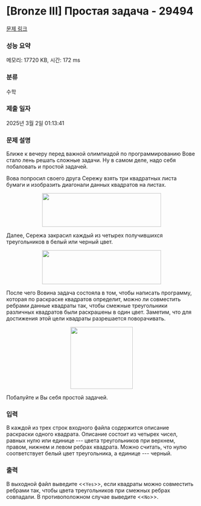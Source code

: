 # [Bronze III] Простая задача - 29494 

[문제 링크](https://www.acmicpc.net/problem/29494) 

### 성능 요약

메모리: 17720 KB, 시간: 172 ms

### 분류

수학

### 제출 일자

2025년 3월 2일 01:13:41

### 문제 설명

<p>Ближе к вечеру перед важной олимпиадой по программированию Вове стало лень решать сложные задачи. Ну в самом деле, надо себя побаловать и простой задачей.</p>

<p>Вова попросил своего друга Сережу взять три квадратных листа бумаги и изобразить диагонали данных квадратов на листах.</p>

<p style="text-align: center;"><img alt="" src="https://upload.acmicpc.net/6380f179-8137-4cd3-ac46-9dd14f1fb60f/-/preview/" style="width: 315px; height: 89px;"></p>

<p>Далее, Сережа закрасил каждый из четырех получившихся треугольников в белый или черный цвет.</p>

<p style="text-align: center;"><img alt="" src="https://upload.acmicpc.net/8c9bce6b-04a1-4208-9fa3-a900f93c143e/-/preview/" style="width: 315px; height: 90px;"></p>

<p>После чего Вовина задача состояла в том, чтобы написать программу, которая по раскраске квадратов определит, можно ли совместить ребрами данные квадраты так, чтобы смежные треугольники различных квадратов были раскрашены в один цвет. Заметим, что для достижения этой цели квадраты разрешается поворачивать.</p>

<p style="text-align: center;"><img alt="" src="https://upload.acmicpc.net/b623ed78-42a3-41ca-9df1-696b21edba82/-/preview/" style="width: 165px; height: 164px;"></p>

<p>Побалуйте и Вы себя простой задачей.</p>

### 입력 

 <p>В каждой из трех строк входного файла содержится описание раскраски одного квадрата. Описание состоит из четырех чисел, равных нулю или единице --- цвета треугольников при верхнем, правом, нижнем и левом ребрах квадрата. Можно считать, что нулю соответствует белый цвет треугольника, а единице --- черный.</p>

### 출력 

 <p>В выходной файл выведите <<<code>Yes</code>>>, если квадраты можно совместить ребрами так, чтобы цвета треугольников при смежных ребрах совпадали. В противоположном случае выведите <<<code>No</code>>>.</p>

